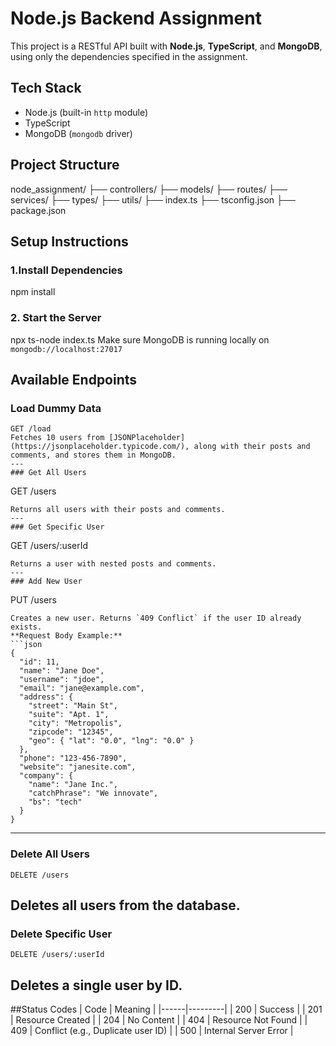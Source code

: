 # Node.js Backend Assignment
This project is a RESTful API built with **Node.js**, **TypeScript**, and **MongoDB**, using only the dependencies specified in the assignment.
## Tech Stack
- Node.js (built-in `http` module)
- TypeScript
- MongoDB (`mongodb` driver)
## Project Structure
node_assignment/
├── controllers/
├── models/
├── routes/
├── services/
├── types/
├── utils/
├── index.ts
├── tsconfig.json
├── package.json

## Setup Instructions
### 1.Install Dependencies
npm install
### 2. Start the Server
npx ts-node index.ts
Make sure MongoDB is running locally on `mongodb://localhost:27017`
## Available Endpoints

### Load Dummy Data
```
GET /load
Fetches 10 users from [JSONPlaceholder](https://jsonplaceholder.typicode.com/), along with their posts and comments, and stores them in MongoDB.
---
### Get All Users
```
GET /users
```
Returns all users with their posts and comments.
---
### Get Specific User
```
GET /users/:userId
```
Returns a user with nested posts and comments.
---
### Add New User
```
PUT /users
```
Creates a new user. Returns `409 Conflict` if the user ID already exists.
**Request Body Example:**
```json
{
  "id": 11,
  "name": "Jane Doe",
  "username": "jdoe",
  "email": "jane@example.com",
  "address": {
    "street": "Main St",
    "suite": "Apt. 1",
    "city": "Metropolis",
    "zipcode": "12345",
    "geo": { "lat": "0.0", "lng": "0.0" }
  },
  "phone": "123-456-7890",
  "website": "janesite.com",
  "company": {
    "name": "Jane Inc.",
    "catchPhrase": "We innovate",
    "bs": "tech"
  }
}
```
---

### Delete All Users
```
DELETE /users
```
Deletes all users from the database.
---

### Delete Specific User
```
DELETE /users/:userId
```
Deletes a single user by ID.
---
##Status Codes
| Code | Meaning |
|------|---------|
| 200  | Success |
| 201  | Resource Created |
| 204  | No Content |
| 404  | Resource Not Found |
| 409  | Conflict (e.g., Duplicate user ID) |
| 500  | Internal Server Error |
